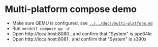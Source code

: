 # Multi-platform compose demo

- Make sure QEMU is configured, see [`../../docs/multi-platform.md`](../../docs/multi-platform.md)
- Run `nerdctl compose up -d`
- Open http://localhost:8080 , and confirm that "System" is ppc64le
- Open http://localhost:8081 , and confirm that "System" is s390x
